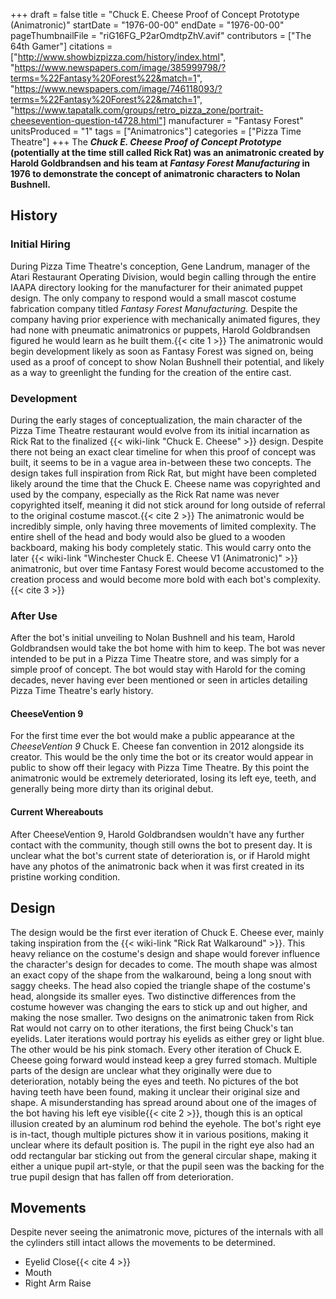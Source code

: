 +++
draft = false
title = "Chuck E. Cheese Proof of Concept Prototype (Animatronic)"
startDate = "1976-00-00"
endDate = "1976-00-00"
pageThumbnailFile = "riG16FG_P2arOmdtpZhV.avif"
contributors = ["The 64th Gamer"]
citations = ["http://www.showbizpizza.com/history/index.html", "https://www.newspapers.com/image/385999798/?terms=%22Fantasy%20Forest%22&match=1", "https://www.newspapers.com/image/746118093/?terms=%22Fantasy%20Forest%22&match=1", "https://www.tapatalk.com/groups/retro_pizza_zone/portrait-cheesevention-question-t4728.html"]
manufacturer = "Fantasy Forest"
unitsProduced = "1"
tags = ["Animatronics"]
categories = ["Pizza Time Theatre"]
+++
The ***Chuck E. Cheese Proof of Concept Prototype* (potentially at the time still called Rick Rat) was an animatronic created by Harold Goldbrandsen and his team at *Fantasy Forest Manufacturing* in 1976 to demonstrate the concept of animatronic characters to Nolan Bushnell.**

## History

### Initial Hiring

During Pizza Time Theatre's conception, Gene Landrum, manager of the Atari Restaurant Operating Division, would begin calling through the entire IAAPA directory looking for the manufacturer for their animated puppet design. The only company to respond would a small mascot costume fabrication company titled *Fantasy Forest Manufacturing.* Despite the company having prior experience with mechanically animated figures, they had none with pneumatic animatronics or puppets, Harold Goldbrandsen figured he would learn as he built them.{{< cite 1 >}}
The animatronic would begin development likely as soon as Fantasy Forest was signed on, being used as a proof of concept to show Nolan Bushnell their potential, and likely as a way to greenlight the funding for the creation of the entire cast.

### Development

During the early stages of conceptualization, the main character of the Pizza Time Theatre restaurant would evolve from its initial incarnation as Rick Rat to the finalized {{< wiki-link "Chuck E. Cheese" >}} design. Despite there not being an exact clear timeline for when this proof of concept was built, it seems to be in a vague area in-between these two concepts. The design takes full inspiration from Rick Rat, but might have been completed likely around the time that the Chuck E. Cheese name was copyrighted and used by the company, especially as the Rick Rat name was never copyrighted itself, meaning it did not stick around for long outside of referral to the original costume mascot.{{< cite 2 >}}
The animatronic would be incredibly simple, only having three movements of limited complexity. The entire shell of the head and body would also be glued to a wooden backboard, making his body completely static. This would carry onto the later {{< wiki-link "Winchester Chuck E. Cheese V1 (Animatronic)" >}} animatronic, but over time Fantasy Forest would become accustomed to the creation process and would become more bold with each bot's complexity.{{< cite 3 >}}

### After Use

After the bot's initial unveiling to Nolan Bushnell and his team, Harold Goldbrandsen would take the bot home with him to keep. The bot was never intended to be put in a Pizza Time Theatre store, and was simply for a simple proof of concept. The bot would stay with Harold for the coming decades, never having ever been mentioned or seen in articles detailing Pizza Time Theatre's early history.

#### CheeseVention 9

For the first time ever the bot would make a public appearance at the *CheeseVention 9* Chuck E. Cheese fan convention in 2012 alongside its creator. This would be the only time the bot or its creator would appear in public to show off their legacy with Pizza Time Theatre. By this point the animatronic would be extremely deteriorated, losing its left eye, teeth, and generally being more dirty than its original debut.

#### Current Whereabouts

After CheeseVention 9, Harold Goldbrandsen wouldn't have any further contact with the community, though still owns the bot to present day. It is unclear what the bot's current state of deterioration is, or if Harold might have any photos of the animatronic back when it was first created in its pristine working condition.

## Design

The design would be the first ever iteration of Chuck E. Cheese ever, mainly taking inspiration from the {{< wiki-link "Rick Rat Walkaround" >}}. This heavy reliance on the costume's design and shape would forever influence the character's design for decades to come.
The mouth shape was almost an exact copy of the shape from the walkaround, being a long snout with saggy cheeks. The head also copied the triangle shape of the costume's head, alongside its smaller eyes. Two distinctive differences from the costume however was changing the ears to stick up and out higher, and making the nose smaller.
Two designs on the animatronic taken from Rick Rat would not carry on to other iterations, the first being Chuck's tan eyelids. Later iterations would portray his eyelids as either grey or light blue. The other would be his pink stomach. Every other iteration of Chuck E. Cheese going forward would instead keep a grey furred stomach.
Multiple parts of the design are unclear what they originally were due to deterioration, notably being the eyes and teeth. No pictures of the bot having teeth have been found, making it unclear their original size and shape. A misunderstanding has spread around about one of the images of the bot having his left eye visible{{< cite 2 >}}, though this is an optical illusion created by an aluminum rod behind the eyehole. The bot's right eye is in-tact, though multiple pictures show it in various positions, making it unclear where its default position is. The pupil in the right eye also had an odd rectangular bar sticking out from the general circular shape, making it either a unique pupil art-style, or that the pupil seen was the backing for the true pupil design that has fallen off from deterioration.

## Movements

Despite never seeing the animatronic move, pictures of the internals with all the cylinders still intact allows the movements to be determined.

- Eyelid Close{{< cite 4 >}}
- Mouth
- Right Arm Raise
